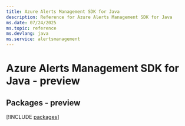 ```yaml
---
title: Azure Alerts Management SDK for Java
description: Reference for Azure Alerts Management SDK for Java
ms.date: 07/24/2025
ms.topic: reference
ms.devlang: java
ms.service: alertsmanagement
---
```

# Azure Alerts Management SDK for Java - preview
## Packages - preview
[!INCLUDE [packages](alerts-management-index.md)]